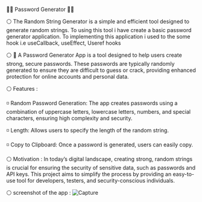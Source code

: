 🔐📎 Password Generator 🔑🔐

⚪ The Random String Generator is a simple and efficient tool designed to generate random strings. To using this tool i have create a  basic password generator application.
   To implementing this application i used to the some hook i.e useCallback, useEffect, Useref hooks

 ⚪ 🔐 A Password Generator App is a tool designed to help users create strong, secure passwords. These passwords are typically randomly generated to ensure they are difficult to guess 
     or crack, providing enhanced protection for online accounts and personal data.

 ⚪ Features :
 
   ◽ Random Password Generation: The app creates passwords using a combination of uppercase letters, lowercase letters, numbers, and special characters, ensuring high complexity and 
     security.

   ◽ Length: Allows users to specify the length of the random string.

   ◽ Copy to Clipboard: Once a password is generated, users can easily copy.

 ⚪ Motivation :
     In today’s digital landscape, creating strong, random strings is crucial for ensuring the security of sensitive data, such as passwords and API keys. This project aims to simplify 
     the process by providing an easy-to-use tool for developers, testers, and security-conscious individuals.

 ⚪ screenshot of the app :
    ![Capture](https://github.com/user-attachments/assets/754fe0ac-a24f-4d6b-bfce-da4359ea0f88)
